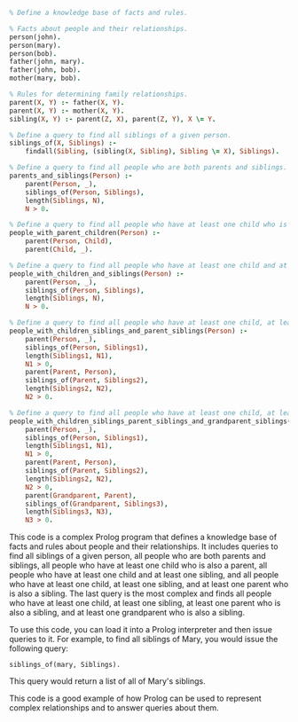 ```prolog
% Define a knowledge base of facts and rules.

% Facts about people and their relationships.
person(john).
person(mary).
person(bob).
father(john, mary).
father(john, bob).
mother(mary, bob).

% Rules for determining family relationships.
parent(X, Y) :- father(X, Y).
parent(X, Y) :- mother(X, Y).
sibling(X, Y) :- parent(Z, X), parent(Z, Y), X \= Y.

% Define a query to find all siblings of a given person.
siblings_of(X, Siblings) :-
    findall(Sibling, (sibling(X, Sibling), Sibling \= X), Siblings).

% Define a query to find all people who are both parents and siblings.
parents_and_siblings(Person) :-
    parent(Person, _),
    siblings_of(Person, Siblings),
    length(Siblings, N),
    N > 0.

% Define a query to find all people who have at least one child who is also a parent.
people_with_parent_children(Person) :-
    parent(Person, Child),
    parent(Child, _).

% Define a query to find all people who have at least one child and at least one sibling.
people_with_children_and_siblings(Person) :-
    parent(Person, _),
    siblings_of(Person, Siblings),
    length(Siblings, N),
    N > 0.

% Define a query to find all people who have at least one child, at least one sibling, and at least one parent who is also a sibling.
people_with_children_siblings_and_parent_siblings(Person) :-
    parent(Person, _),
    siblings_of(Person, Siblings1),
    length(Siblings1, N1),
    N1 > 0,
    parent(Parent, Person),
    siblings_of(Parent, Siblings2),
    length(Siblings2, N2),
    N2 > 0.

% Define a query to find all people who have at least one child, at least one sibling, and at least one parent who is also a sibling, and at least one grandparent who is also a sibling.
people_with_children_siblings_parent_siblings_and_grandparent_siblings(Person) :-
    parent(Person, _),
    siblings_of(Person, Siblings1),
    length(Siblings1, N1),
    N1 > 0,
    parent(Parent, Person),
    siblings_of(Parent, Siblings2),
    length(Siblings2, N2),
    N2 > 0,
    parent(Grandparent, Parent),
    siblings_of(Grandparent, Siblings3),
    length(Siblings3, N3),
    N3 > 0.

```

This code is a complex Prolog program that defines a knowledge base of facts and rules about people and their relationships. It includes queries to find all siblings of a given person, all people who are both parents and siblings, all people who have at least one child who is also a parent, all people who have at least one child and at least one sibling, and all people who have at least one child, at least one sibling, and at least one parent who is also a sibling. The last query is the most complex and finds all people who have at least one child, at least one sibling, at least one parent who is also a sibling, and at least one grandparent who is also a sibling.

To use this code, you can load it into a Prolog interpreter and then issue queries to it. For example, to find all siblings of Mary, you would issue the following query:

```
siblings_of(mary, Siblings).
```

This query would return a list of all of Mary's siblings.

This code is a good example of how Prolog can be used to represent complex relationships and to answer queries about them.